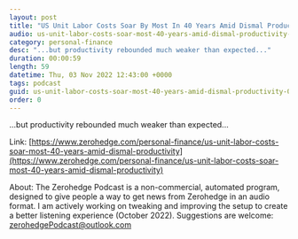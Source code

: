 ```yaml
---
layout: post
title: "US Unit Labor Costs Soar By Most In 40 Years Amid Dismal Productivity"
audio: us-unit-labor-costs-soar-most-40-years-amid-dismal-productivity-0
category: personal-finance
desc: "...but productivity rebounded much weaker than expected..."
duration: 00:00:59
length: 59
datetime: Thu, 03 Nov 2022 12:43:00 +0000
tags: podcast
guid: us-unit-labor-costs-soar-most-40-years-amid-dismal-productivity-0
order: 0
---
```

...but productivity rebounded much weaker than expected...

Link: [https://www.zerohedge.com/personal-finance/us-unit-labor-costs-soar-most-40-years-amid-dismal-productivity](https://www.zerohedge.com/personal-finance/us-unit-labor-costs-soar-most-40-years-amid-dismal-productivity)

About: The Zerohedge Podcast is a non-commercial, automated program, designed to give people a way to get news from Zerohedge in an audio format.  I am actively working on tweaking and improving the setup to create a better listening experience (October 2022).  Suggestions are welcome: [zerohedgePodcast@outlook.com](mailto:zerohedgePodcast@outlook.com)
